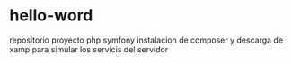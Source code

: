 # hello-word
repositorio proyecto php symfony
instalacion de composer y descarga de 
xamp para simular los servicis del servidor
